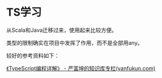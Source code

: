 # TS学习

从Scala和Java迁移过来，使用起来比较方便。

类型的限制确实在项目中发挥了作用，而不是全部用any。

较好的参考资料如下：

[《TypeScript编程详解》 - 严富坤的知识库专栏(yanfukun.com)](https://yanfukun.com/books/ts_intro)

